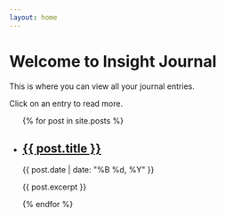 ```yaml
--- 
layout: home 
--- 
```

# Welcome to Insight Journal

This is where you can view all your journal entries. 

Click on an entry to read more. 
<ul> {% for post in site.posts %} <li>
<h2><a href="{{ post.url }}">{{ post.title }}</a></h2> 
<p>{{ post.date | date: "%B %d, %Y" }}</p>
 <p>{{ post.excerpt }}</p> 
 </li> {% endfor %} </ul>